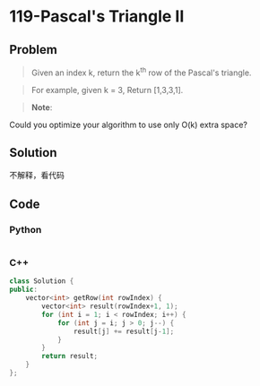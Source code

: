 # 119-Pascal's Triangle II

## Problem

> Given an index k, return the k<sup>th</sup> row of the Pascal's triangle.

> For example, given k = 3,
Return [1,3,3,1].

> **Note**:
> 
Could you optimize your algorithm to use only O(k) extra space?

## Solution

不解释，看代码

## Code

### Python

```python

```

### C++

```cpp
class Solution {
public:
    vector<int> getRow(int rowIndex) {
        vector<int> result(rowIndex+1, 1);
        for (int i = 1; i < rowIndex; i++) {
            for (int j = i; j > 0; j--) {
                result[j] += result[j-1];
            }
        }
        return result;
    }
};
```